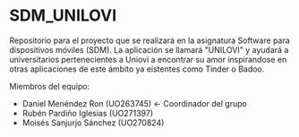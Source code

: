 # SDM_UNILOVI
Repositorio para el proyecto que se realizará en la asignatura Software para dispositivos móviles (SDM). La aplicación se llamará "UNILOVI" y ayudará a universitarios pertenecientes a Uniovi a encontrar su amor inspirandose en otras aplicaciones de este ámbito ya eistentes como Tinder o Badoo.

Miembros del equipo: 
- Daniel Menéndez Ron (UO263745) <- Coordinador del grupo
- Rubén Pardiño Iglesias (UO271397)
- Moisés Sanjurjo Sánchez (UO270824)

